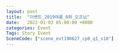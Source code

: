 ```yaml
---
layout: post
title:  "이벤트_2019여름_0화_오프닝"
date:   2022-01-03 05:00:00 +0000
categories: Event
Tags: Story Event
SceneCode: ["scene_evt190627_cp0_q1_s10"]
---
```

